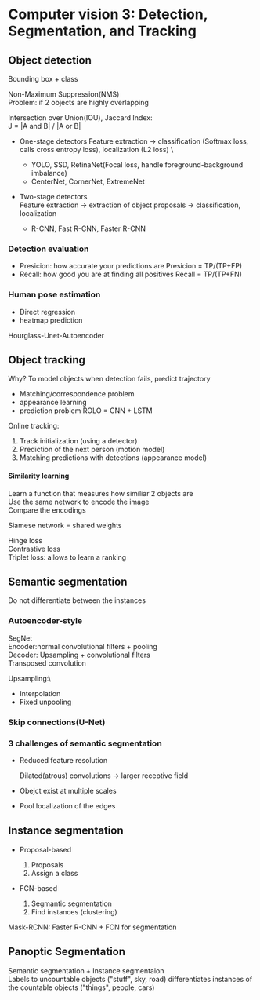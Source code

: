 # Computer vision 3: Detection, Segmentation, and Tracking

## Object detection

Bounding box + class

Non-Maximum Suppression(NMS)\
Problem: if 2 objects are highly overlapping
  
Intersection over Union(IOU), Jaccard Index:\
J = |A and B| / |A or B|
  
- One-stage detectors
  Feature extraction -> classification (Softmax loss, calls cross entropy loss), localization (L2 loss) \
  - YOLO, SSD, RetinaNet(Focal loss, handle foreground-background imbalance)
  - CenterNet, CornerNet, ExtremeNet
  
- Two-stage detectors  
  Feature extraction -> extraction of object proposals -> classification, localization
  - R-CNN, Fast R-CNN, Faster R-CNN

### Detection evaluation
- Presicion: how accurate your predictions are
  Presicion = TP/(TP+FP)
- Recall: how good you are at finding all positives
  Recall = TP/(TP+FN)
  
  
  
### Human pose estimation
- Direct regression
- heatmap prediction

Hourglass-Unet-Autoencoder

## Object tracking
Why? To model objects when detection fails, predict trajectory

- Matching/correspondence problem
- appearance learning
- prediction problem
  ROLO = CNN + LSTM
  
Online tracking:
1. Track initialization (using a detector)
2. Prediction of the next person (motion model)
3. Matching predictions with detections (appearance model)

#### Similarity learning
Learn a function that measures how similiar 2 objects are\
Use the same network to encode the image\
Compare the encodings

Siamese network = shared weights

Hinge loss\
Contrastive loss\
Triplet loss: allows to learn a ranking

## Semantic segmentation
Do not differentiate between the instances

### Autoencoder-style
SegNet\
Encoder:normal convolutional filters + pooling\
Decoder: Upsampling + convolutional filters\
Transposed convolution

Upsampling:\
- Interpolation
- Fixed unpooling

### Skip connections(U-Net)

### 3 challenges of semantic segmentation
- Reduced feature resolution

  Dilated(atrous) convolutions -> larger receptive field
- Obejct exist at multiple scales
- Pool localization of the edges

## Instance segmentation

- Proposal-based
  1. Proposals
  2. Assign a class

- FCN-based
  1. Segmantic segmentation
  2. Find instances (clustering)
  
Mask-RCNN: Faster R-CNN + FCN for segmentation

## Panoptic Segmentation
Semantic segmentation + Instance segmentaion\
Labels to uncountable objects ("stuff", sky, road)
differentiates instances of the countable objects ("things", people, cars)







